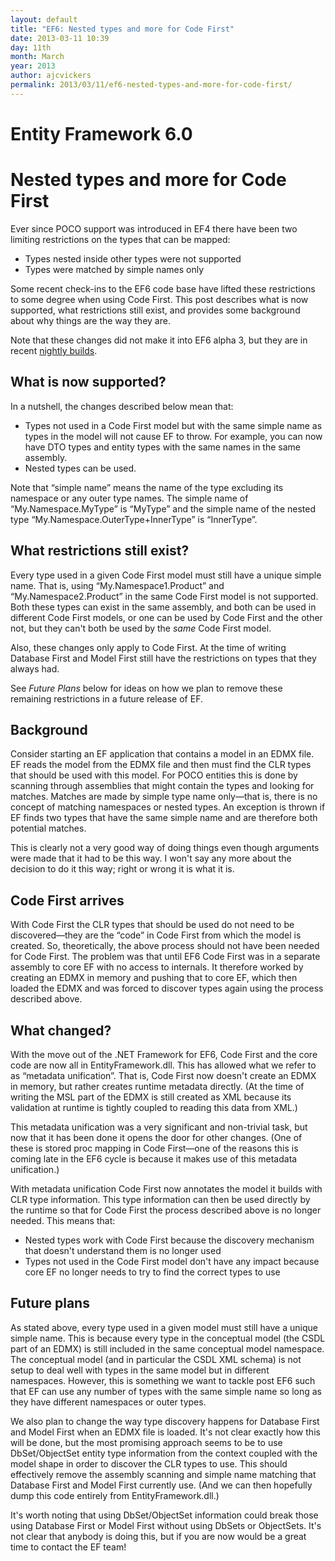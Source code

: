 ```yaml
---
layout: default
title: "EF6: Nested types and more for Code First"
date: 2013-03-11 10:39
day: 11th
month: March
year: 2013
author: ajcvickers
permalink: 2013/03/11/ef6-nested-types-and-more-for-code-first/
---
```


# Entity Framework 6.0
# Nested types and more for Code First

Ever since POCO support was introduced in EF4 there have been two limiting restrictions on the types that can be mapped:
<ul>
	<li>Types nested inside other types were not supported</li>
	<li>Types were matched by simple names only</li>
</ul>
Some recent check-ins to the EF6 code base have lifted these restrictions to some degree when using Code First. This post describes what is now supported, what restrictions still exist, and provides some background about why things are the way they are.

Note that these changes did not make it into EF6 alpha 3, but they are in recent <a href="http://entityframework.codeplex.com/wikipage?title=Nightly%20Builds">nightly builds</a>.
<h2>What is now supported?</h2>
In a nutshell, the changes described below mean that:
<ul>
	<li>Types not used in a Code First model but with the same simple name as types in the model will not cause EF to throw. For example, you can now have DTO types and entity types with the same names in the same assembly.</li>
	<li>Nested types can be used.</li>
</ul>
Note that “simple name” means the name of the type excluding its namespace or any outer type names. The simple name of “My.Namespace.MyType” is “MyType” and the simple name of the nested type “My.Namespace.OuterType+InnerType” is “InnerType”.
<h2>What restrictions still exist?</h2>
Every type used in a given Code First model must still have a unique simple name. That is, using “My.Namespace1.Product” and “My.Namespace2.Product” in the same Code First model is not supported. Both these types can exist in the same assembly, and both can be used in different Code First models, or one can be used by Code First and the other not, but they can't both be used by the <em>same </em>Code First model.

Also, these changes only apply to Code First. At the time of writing Database First and Model First still have the restrictions on types that they always had.

See <em>Future Plans </em>below for ideas on how we plan to remove these remaining restrictions in a future release of EF.
<h2>Background</h2>
Consider starting an EF application that contains a model in an EDMX file. EF reads the model from the EDMX file and then must find the CLR types that should be used with this model. For POCO entities this is done by scanning through assemblies that might contain the types and looking for matches. Matches are made by simple type name only—that is, there is no concept of matching namespaces or nested types. An exception is thrown if EF finds two types that have the same simple name and are therefore both potential matches.

This is clearly not a very good way of doing things even though arguments were made that it had to be this way. I won't say any more about the decision to do it this way; right or wrong it is what it is.
<h2>Code First arrives</h2>
With Code First the CLR types that should be used do not need to be discovered—they are the “code” in Code First from which the model is created. So, theoretically, the above process should not have been needed for Code First. The problem was that until EF6 Code First was in a separate assembly to core EF with no access to internals. It therefore worked by creating an EDMX in memory and pushing that to core EF, which then loaded the EDMX and was forced to discover types again using the process described above.
<h2>What changed?</h2>
With the move out of the .NET Framework for EF6, Code First and the core code are now all in EntityFramework.dll. This has allowed what we refer to as “metadata unification”. That is, Code First now doesn't create an EDMX in memory, but rather creates runtime metadata directly. (At the time of writing the MSL part of the EDMX is still created as XML because its validation at runtime is tightly coupled to reading this data from XML.)

This metadata unification was a very significant and non-trivial task, but now that it has been done it opens the door for other changes. (One of these is stored proc mapping in Code First—one of the reasons this is coming late in the EF6 cycle is because it makes use of this metadata unification.)

With metadata unification Code First now annotates the model it builds with CLR type information. This type information can then be used directly by the runtime so that for Code First the process described above is no longer needed. This means that:
<ul>
	<li>Nested types work with Code First because the discovery mechanism that doesn't understand them is no longer used</li>
	<li>Types not used in the Code First model don't have any impact because core EF no longer needs to try to find the correct types to use</li>
</ul>
<h2>Future plans</h2>
As stated above, every type used in a given model must still have a unique simple name. This is because every type in the conceptual model (the CSDL part of an EDMX) is still included in the same conceptual model namespace. The conceptual model (and in particular the CSDL XML schema) is not setup to deal well with types in the same model but in different namespaces. However, this is something we want to tackle post EF6 such that EF can use any number of types with the same simple name so long as they have different namespaces or outer types.

We also plan to change the way type discovery happens for Database First and Model First when an EDMX file is loaded. It's not clear exactly how this will be done, but the most promising approach seems to be to use DbSet/ObjectSet entity type information from the context coupled with the model shape in order to discover the CLR types to use. This should effectively remove the assembly scanning and simple name matching that Database First and Model First currently use. (And we can then hopefully dump this code entirely from EntityFramework.dll.)

It's worth noting that using DbSet/ObjectSet information could break those using Database First or Model First without using DbSets or ObjectSets. It's not clear that anybody is doing this, but if you are now would be a great time to contact the EF team!
